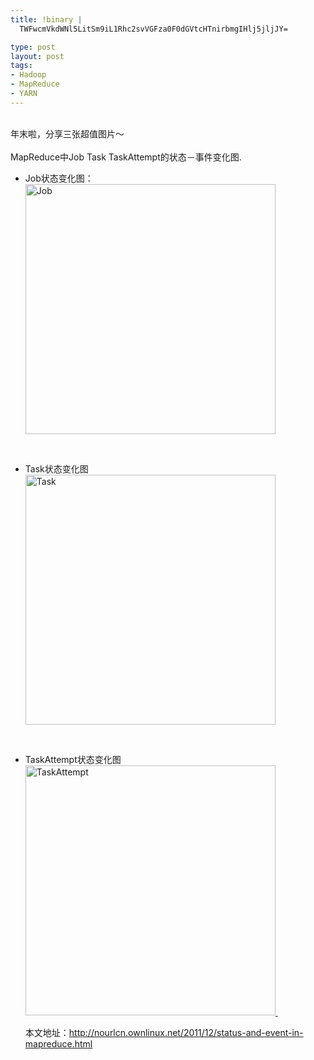 ```yaml
--- 
title: !binary |
  TWFwcmVkdWNl5LitSm9iL1Rhc2svVGFza0F0dGVtcHTnirbmgIHlj5jljJY=

type: post
layout: post
tags: 
- Hadoop
- MapReduce
- YARN
---
```

<div style="clear: both; text-align: center;"></div><div style="clear: both; text-align: center;"></div><br /><div style="clear: both; text-align: center;"></div>年末啦，分享三张超值图片～<br /><br />MapReduce中Job Task TaskAttempt的状态－事件变化图.<br /><ul><li>Job状态变化图：</li><a href="http://www.flickr.com/photos/nourlcn/6581472541/" title="Flickr 上 nourlcn 的 Job"><img alt="Job" height="400" src="http://farm8.staticflickr.com/7006/6581472541_fb35e859b5_b.jpg" width="400" /></a> </ul><br /><ul><li>Task状态变化图</li><a href="http://www.flickr.com/photos/nourlcn/6581472799/" title="Flickr 上 nourlcn 的 Task"><img alt="Task" height="400" src="http://farm8.staticflickr.com/7021/6581472799_d9f2426754_b.jpg" width="400" /></a> </ul><br /><ul><li>TaskAttempt状态变化图</li><a href="http://www.flickr.com/photos/nourlcn/6581473419/" title="Flickr 上 nourlcn 的 TaskAttempt"><img alt="TaskAttempt" height="400" src="http://farm8.staticflickr.com/7032/6581473419_dee98477c7_b.jpg" width="400" /> </a></ul><ul>本文地址：<a href="http://nourlcn.ownlinux.net/2011/12/status-and-event-in-mapreduce.html">http://nourlcn.ownlinux.net/2011/12/status-and-event-in-mapreduce.html</a></ul>
